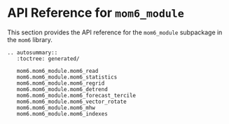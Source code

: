 # API Reference for `mom6_module`

This section provides the API reference for the `mom6_module` subpackage in the `mom6` library.

```{eval-rst}
.. autosummary::
   :toctree: generated/

   mom6.mom6_module.mom6_read
   mom6.mom6_module.mom6_statistics
   mom6.mom6_module.mom6_regrid
   mom6.mom6_module.mom6_detrend
   mom6.mom6_module.mom6_forecast_tercile
   mom6.mom6_module.mom6_vector_rotate
   mom6.mom6_module.mom6_mhw
   mom6.mom6_module.mom6_indexes
```
